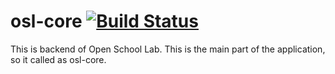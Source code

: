 # osl-core [![Build Status](https://travis-ci.org/OpenSchoolLab/osl-core.svg?branch=master)](https://travis-ci.org/OpenSchoolLab/osl-core)
This is backend of Open School Lab. This is the main part of the application, so it called as osl-core.
